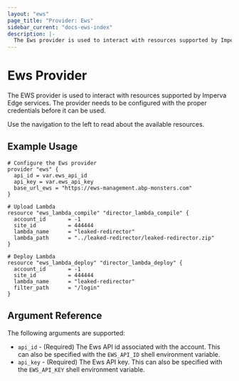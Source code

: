 ```yaml
---
layout: "ews"
page_title: "Provider: Ews"
sidebar_current: "docs-ews-index"
description: |-
  The Ews provider is used to interact with resources supported by Imperva. The provider needs to be configured with the proper credentials before it can be used.
---
```


# Ews Provider

The EWS provider is used to interact with resources supported by Imperva Edge services. The provider needs to be configured with the proper credentials before it can be used.

Use the navigation to the left to read about the available resources.

## Example Usage

```hcl
# Configure the Ews provider
provider "ews" {
  api_id = var.ews_api_id
  api_key = var.ews_api_key
  base_url_ews = "https://ews-management.abp-monsters.com"
}

# Upload Lambda
resource "ews_lambda_compile" "director_lambda_compile" {
  account_id       = -1
  site_id          = 444444
  lambda_name      = "leaked-redirector"
  lambda_path      = "../leaked-redirector/leaked-redirector.zip"
}

# Deploy Lambda
resource "ews_lambda_deploy" "director_lambda_deploy" {
  account_id       = -1
  site_id          = 444444
  lambda_name      = "leaked-redirector"
  filter_path      = "/login"
}

```

## Argument Reference

The following arguments are supported:

* `api_id` - (Required) The Ews API id associated with the account. This can also be
  specified with the `EWS_API_ID` shell environment variable.
* `api_key` - (Required) The Ews API key. This can also be specified with the 
  `EWS_API_KEY` shell environment variable.
